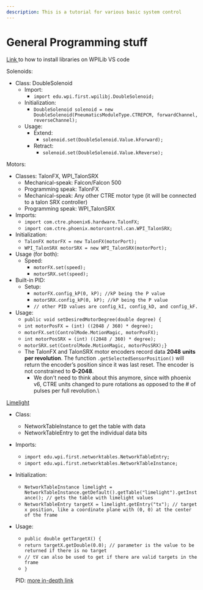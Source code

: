 ```yaml
---
description: This is a tutorial for various basic system control
---
```


# General Programming stuff

[Link ](https://github.com/Mars1523/FRC-Vendor-Libraries)to how to install libraries on WPILib VS code



Solenoids:

* Class: DoubleSolenoid
  * Import:&#x20;
    * `import edu.wpi.first.wpilibj.DoubleSolenoid;`
  * Initialization:
    * `DoubleSolenoid solenoid = new DoubleSolenoid(PneumaticsModuleType.CTREPCM, forwardChannel, reverseChannel);`
  * Usage:&#x20;
    * Extend:
      * `solenoid.set(DoubleSolenoid.Value.kForward);`
    * Retract:
      * `solenoid.set(DoubleSolenoid.Value.kReverse);`

Motors:

* Classes:  TalonFX, WPI\_TalonSRX
  * Mechanical-speak: Falcon/Falcon 500
  * Programming speak: TalonFX
  * Mechanical-speak: Any other CTRE motor type (it will be connected to a talon SRX controller)
  * Programming speak: WPI\_TalonSRX
* Imports:
  * `import com.ctre.phoenix6.hardware.TalonFX;`
  * `import com.ctre.phoenix.motorcontrol.can.WPI_TalonSRX;`
* Initialization:
  * `TalonFX motorFX = new TalonFX(motorPort);`
  * `WPI_TalonSRX motorSRX = new WPI_TalonSRX(motorPort);`
* Usage (for both):
  * Speed:
    * `motorFX.set(speed);`
    * `motorSRX.set(speed);`
* Built-in PID:
  * Setup:
    * `motorFX.config_kP(0, kP); //kP being the P value`
    * `motorSRX.config_kP(0, kP); //kP being the P value`
    * `// other PID values are config_kI, config_kD, and config_kF.`
* Usage:
  * `public void setDesiredMotorDegree(double degree) {` &#x20;
  * &#x20;`int motorPosFX = (int) ((2048 / 360) * degree);`&#x20;
  * &#x20;`motorFX.set(ControlMode.MotionMagic, motorPosFX);`&#x20;
  * &#x20;`int motorPosSRX = (int) ((2048 / 360) * degree);`
  * &#x20;`motorSRX.set(ControlMode.MotionMagic, motorPosSRX);}`
  * The TalonFX and TalonSRX motor encoders record data **2048** **units per revolution**. The function `.getSelectedSensorPosition()` will return the encoder’s position since it was last reset. The encoder is not constrained to **0-2048**.
    * We don't need to think about this anymore, since with phoenix v6, CTRE units changed to pure rotations as opposed to the # of pulses per full revolution.\


[Limelight](https://docs.limelightvision.io/en/latest/networktables\_api.html)

* Class:&#x20;
  * NetworkTableInstance to get the table with data
  * NetworkTableEntry to get the individual data bits
* Imports:
  * `import edu.wpi.first.networktables.NetworkTableEntry;`
  * `import edu.wpi.first.networktables.NetworkTableInstance;`
* Initialization:
  * `NetworkTableInstance limelight = NetworkTableInstance.getDefault().getTable("limelight").getInstance(); // gets the table with limelight values`
  * `NetworkTableEntry targetX = limelight.getEntry("tx"); // target x position, like a coordinate plane with (0, 0) at the center of the frame`
*   Usage:

    * `public double getTargetX() {`
    * &#x20;`return targetX.getDouble(0.0); // parameter is the value to be returned if there is no target`
    * &#x20;`// tV can also be used to get if there are valid targets in the frame`
    * `}`

    PID: [more in-depth link](https://docs.wpilib.org/en/stable/docs/software/advanced-controls/controllers/pidcontroller.html)
